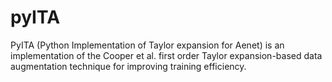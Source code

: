 # pyITA
PyITA (Python Implementation of Taylor expansion for Aenet) is an implementation of the Cooper et al. first order Taylor expansion-based data augmentation technique for improving training efficiency.
